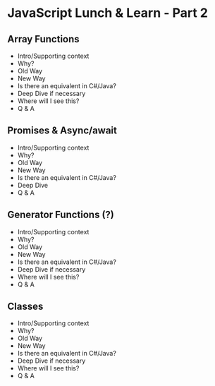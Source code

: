 # JavaScript Lunch &amp; Learn - Part 2

## Array Functions
- Intro/Supporting context
- Why?
- Old Way
- New Way
- Is there an equivalent in C#/Java?
- Deep Dive if necessary
- Where will I see this?
- Q & A

## Promises & Async/await
- Intro/Supporting context
- Why?
- Old Way
- New Way
- Is there an equivalent in C#/Java?
- Deep Dive
- Q & A

## Generator Functions (?)
- Intro/Supporting context
- Why?
- Old Way
- New Way
- Is there an equivalent in C#/Java?
- Deep Dive if necessary
- Where will I see this?
- Q & A

## Classes
- Intro/Supporting context
- Why?
- Old Way
- New Way
- Is there an equivalent in C#/Java?
- Deep Dive if necessary
- Where will I see this?
- Q & A

